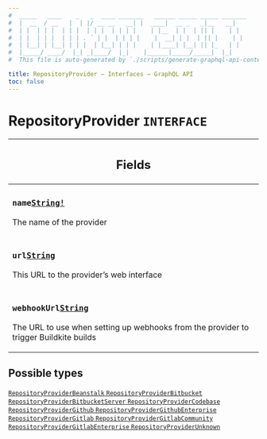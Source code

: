 ```yaml
---
#  _____   ____    _   _  ____ _______   ______ _____ _____ _______
#  |  __  / __   |  | |/ __ __   __| |  ____|  __ _   _|__   __|
#  | |  | | |  | | |  | | |  | | | |    | |__  | |  | || |    | |
#  | |  | | |  | | | . ` | |  | | | |    |  __| | |  | || |    | |
#  | |__| | |__| | | |  | |__| | | |    | |____| |__| || |_   | |
#  |_____/ ____/  |_| _|____/  |_|    |______|_____/_____|  |_|
#  This file is auto-generated by `./scripts/generate-graphql-api-content.sh`.

title: RepositoryProvider – Interfaces – GraphQL API
toc: false
---
```

<!-- vale off -->
<h1 class="has-pills" data-algolia-exclude>
  RepositoryProvider
  <span class="pill pill--interface pill--normal-case pill--large"><code>INTERFACE</code></span>
</h1>
<!-- vale on -->




<table class="responsive-table responsive-table--single-column-rows">
  <thead>
    <th>
      <h2 data-algolia-exclude>Fields</h2>
    </th>
  </thead>
  <tbody>
    <tr><td><h3 class="is-small has-pills"><code>name</code><a href="/docs/apis/graphql/schemas/scalar/string" class="pill pill--scalar pill--normal-case pill--medium" title="Go to SCALAR String"><code>String!</code></a></h3><p>The name of the provider</p></td></tr><tr><td><h3 class="is-small has-pills"><code>url</code><a href="/docs/apis/graphql/schemas/scalar/string" class="pill pill--scalar pill--normal-case pill--medium" title="Go to SCALAR String"><code>String</code></a></h3><p>This URL to the provider’s web interface</p></td></tr><tr><td><h3 class="is-small has-pills"><code>webhookUrl</code><a href="/docs/apis/graphql/schemas/scalar/string" class="pill pill--scalar pill--normal-case pill--medium" title="Go to SCALAR String"><code>String</code></a></h3><p>The URL to use when setting up webhooks from the provider to trigger Buildkite builds</p></td></tr>
  </tbody>
</table>






<h2 data-algolia-exclude>Possible types</h2>
<div><a href="/docs/apis/graphql/schemas/object/repositoryproviderbeanstalk" class="pill pill--object pill--normal-case pill--large" title="Go to OBJECT RepositoryProviderBeanstalk">
  <code>RepositoryProviderBeanstalk</code>
</a>
<a href="/docs/apis/graphql/schemas/object/repositoryproviderbitbucket" class="pill pill--object pill--normal-case pill--large" title="Go to OBJECT RepositoryProviderBitbucket">
  <code>RepositoryProviderBitbucket</code>
</a>
<a href="/docs/apis/graphql/schemas/object/repositoryproviderbitbucketserver" class="pill pill--object pill--normal-case pill--large" title="Go to OBJECT RepositoryProviderBitbucketServer">
  <code>RepositoryProviderBitbucketServer</code>
</a>
<a href="/docs/apis/graphql/schemas/object/repositoryprovidercodebase" class="pill pill--object pill--normal-case pill--large" title="Go to OBJECT RepositoryProviderCodebase">
  <code>RepositoryProviderCodebase</code>
</a>
<a href="/docs/apis/graphql/schemas/object/repositoryprovidergithub" class="pill pill--object pill--normal-case pill--large" title="Go to OBJECT RepositoryProviderGithub">
  <code>RepositoryProviderGithub</code>
</a>
<a href="/docs/apis/graphql/schemas/object/repositoryprovidergithubenterprise" class="pill pill--object pill--normal-case pill--large" title="Go to OBJECT RepositoryProviderGithubEnterprise">
  <code>RepositoryProviderGithubEnterprise</code>
</a>
<a href="/docs/apis/graphql/schemas/object/repositoryprovidergitlab" class="pill pill--object pill--normal-case pill--large" title="Go to OBJECT RepositoryProviderGitlab">
  <code>RepositoryProviderGitlab</code>
</a>
<a href="/docs/apis/graphql/schemas/object/repositoryprovidergitlabcommunity" class="pill pill--object pill--normal-case pill--large" title="Go to OBJECT RepositoryProviderGitlabCommunity">
  <code>RepositoryProviderGitlabCommunity</code>
</a>
<a href="/docs/apis/graphql/schemas/object/repositoryprovidergitlabenterprise" class="pill pill--object pill--normal-case pill--large" title="Go to OBJECT RepositoryProviderGitlabEnterprise">
  <code>RepositoryProviderGitlabEnterprise</code>
</a>
<a href="/docs/apis/graphql/schemas/object/repositoryproviderunknown" class="pill pill--object pill--normal-case pill--large" title="Go to OBJECT RepositoryProviderUnknown">
  <code>RepositoryProviderUnknown</code>
</a>
</div>
